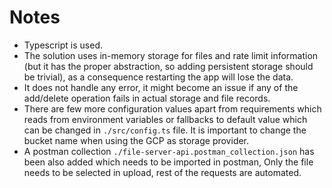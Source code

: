 # Notes

* Typescript is used.
* The solution uses in-memory storage for files and rate limit information (but it has the proper abstraction, so adding persistent storage should be trivial), as a consequence restarting the app will lose the data.
* It does not handle any error, it might become an issue if any of the add/delete operation fails in actual storage and file records.
* There are few more configuration values apart from requirements which reads from environment variables or fallbacks to default value which can be changed in `./src/config.ts` file. It is important to change the bucket name when using the GCP as storage provider.
* A postman collection `./file-server-api.postman_collection.json` has been also added which needs to be imported in postman, Only the file needs to be selected in upload, rest of the requests are automated.
